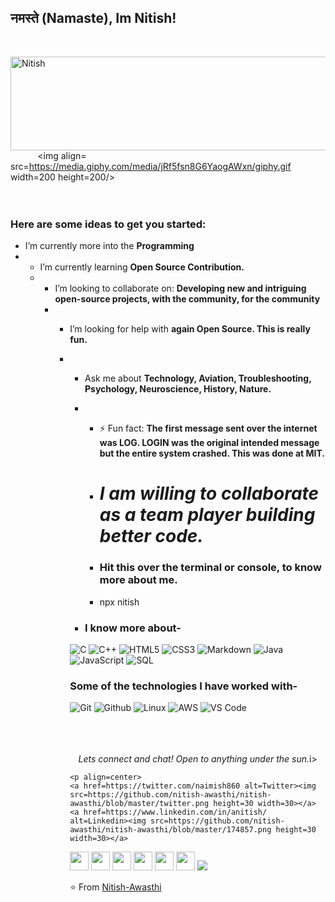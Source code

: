 ### <h2>नमस्ते (Namaste), Im Nitish!
  </br>

  <img align=left  src=https://media.giphy.com/media/QvkZcmITuZ3RejQOtQ/giphy.gif alt=Nitish Awasthi width=600 height=150/> &nbsp; &nbsp; &nbsp;&nbsp; &nbsp; &nbsp;
  <img align= src=https://media.giphy.com/media/jRf5fsn8G6YaogAWxn/giphy.gif width=200 height=200/>
  </br></br></br>
  ### Here are some ideas to get you started:</br>
  -  I’m currently more into the **Programming**
  -  -  I’m currently learning **Open Source Contribution.**
     -  -  I’m looking to collaborate on: **Developing new and intriguing open-source projects, with the community, for the community**
        -  -  I’m looking for help with **again Open Source. This is really fun.**
           -  -  Ask me about **Technology, Aviation, Troubleshooting, Psychology, Neuroscience, History, Nature.**
              -  - ⚡ Fun fact: **The first message sent over the internet was LOG. LOGIN was the original intended message but the entire system crashed. This was done at MIT.**
               
                 - # *I am willing to collaborate as a team player building better code.*
               
                 - ### Hit this over the terminal or console, to know more about me.
               
                 - npx nitish
               
              -  ### I know more about- </br>
              ![C](https://img.shields.io/badge/-C-000000?style=for-the-badge&logo=C)
              ![C++](https://img.shields.io/badge/-C++-000000?style=for-the-badge&logo=C%2B%2B&logoColor=00599C)
              ![HTML5](https://img.shields.io/badge/-HTML5-000000?style=for-the-badge&logo=HTML5)
              ![CSS3](https://img.shields.io/badge/-CSS3-000000?style=for-the-badge&logo=CSS3)
              ![Markdown](http://img.shields.io/badge/-Markdown-000000?style=for-the-badge&logo=Markdown&logoColor=magenta)
              ![Java](https://img.shields.io/badge/-Java-000000?style=for-the-badge&logo=Java&logoColor=007396)
              ![JavaScript](https://img.shields.io/badge/-JavaScript-000000?style=for-the-badge&logo=javascript)
              ![SQL](https://img.shields.io/badge/-SQL-000000?style=for-the-badge&logo=MySQL)

              ### Some of the technologies I have worked with-</br>
              ![Git](http://img.shields.io/badge/-Git-000000?style=for-the-badge&logo=Git)
              ![Github](http://img.shields.io/badge/-Github-000000?style=for-the-badge&logo=Github&logoColor=green)
              ![Linux](http://img.shields.io/badge/-Linux-000000?style=for-the-badge&logo=linux)
              ![AWS](http://img.shields.io/badge/-AWS-000000?style=for-the-badge&logo=Amazon-aws&logoColor=cyan)
              ![VS Code](http://img.shields.io/badge/-VS%20Code-000000?style=for-the-badge&logo=Visual-studio-code&logoColor=blue)
              </br></br></br></br>


              <p align=center>
                <i>Lets connect and chat! Open to anything under the sun.</i>i>
                
                  <p align=center>
                  <a href=https://twitter.com/naimish860 alt=Twitter><img src=https://github.com/nitish-awasthi/nitish-awasthi/blob/master/twitter.png height=30 width=30></a>
                  <a href=https://www.linkedin.com/in/anitish/ alt=Linkedin><img src=https://github.com/nitish-awasthi/nitish-awasthi/blob/master/174857.png height=30 width=30></a>
                <a href=https://www.facebook.com/naimish.awasthi.98 alt=Facebook><img src=https://github.com/nitish-awasthi/nitish-awasthi/blob/master/1024px-Facebook_Logo_(2019).png height=30 width=30></a>
                  <a href=https://www.instagram.com/meenitish alt=Facebook><img src=https://github.com/nitish-awasthi/nitish-awasthi/blob/master/instagram-logo-png-transparent-background-hd-3.png height=30 width=30></a>
                    <a href=https://www.dev.to/nitishawasthi alt=dev.to><img src=https://github.com/nitish-awasthi/nitish-awasthi/blob/master/download.png height=30 width=30></a>
                      <a href=https://fosstodon.org/@nitishawasthi alt=mastodon><img src=https://github.com/nitish-awasthi/nitish-awasthi/blob/master/1200px-Mastodon_Logotype_(Simple).svg.png height=30 width=30></a>
                        <a href=https://codechef.com/anitish_225 alt=Codechef><img src=https://github.com/nitish-awasthi/nitish-awasthi/blob/master/c5d9fc1e18bcf039f464c2ab6cfb3eb6.jpg height=30 width=30></a>
                            <a href=mailto:anitish.225@gmail.com alt=Contact me><img src=https://github.com/nitish-awasthi/nitish-awasthi/blob/master/gmail-512.webp height=30 width=30></a>
                                <a href=https://nitishawasthi.com alt=My site><img src=https://raw.githubusercontent.com/jayehernandez/jayehernandez/3f5402efef9a0ae89211a6e04609558e862ca616/readme/external-link-line.svg></a>
                                  </p>

              ⭐️ From [Nitish-Awasthi](https://github.com/Nitish-Awasthi)

              </i>

